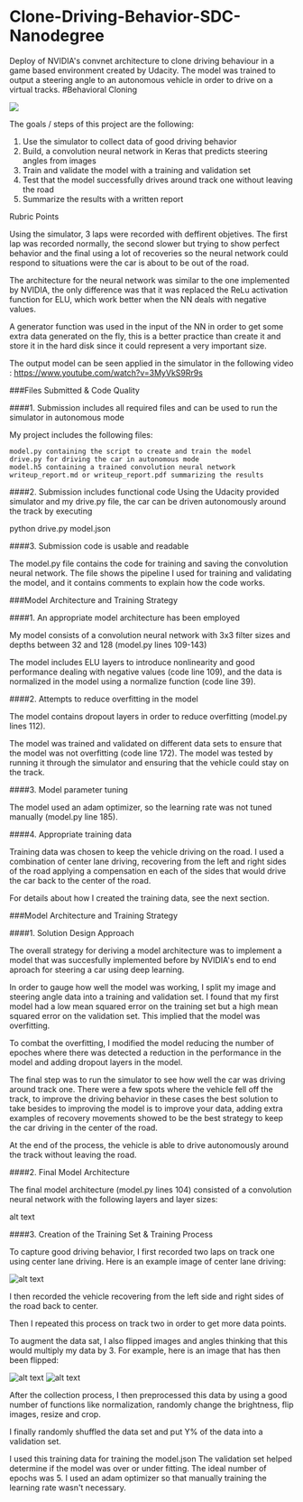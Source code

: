 # Clone-Driving-Behavior-SDC-Nanodegree

Deploy of NVIDIA's convnet architecture to clone driving behaviour in a game based environment created by Udacity. The model was trained to output a steering angle to an autonomous vehicle in order to drive on a virtual tracks.
#Behavioral Cloning

<img src='https://devblogs.nvidia.com/wp-content/uploads/2016/08/5Driver-closeup-hands-1200x675-624x351.png' align='middle'>

The goals / steps of this project are the following:

1. Use the simulator to collect data of good driving behavior
2. Build, a convolution neural network in Keras that predicts steering angles from images
3. Train and validate the model with a training and validation set
4. Test that the model successfully drives around track one without leaving the road
5. Summarize the results with a written report

[image2]: Clone-Driving-Behavior-SDC-Nanodegree/images/center.png "Center Image" 
[image6]: Clone-Driving-Behavior-SDC-Nanodegree/images/not_flip.png "Normal Image" 
[image7]: Clone-Driving-Behavior-SDC-Nanodegree/images/flip.png "Flipped Image"


Rubric Points

Using the simulator, 3 laps were recorded with deffirent objetives. The first lap was recorded normally, the second slower but trying to show perfect behavior and the final using a lot of recoveries so the neural network could respond to situations were the car is about to be out of the road.

The architecture for the neural network was similar to the one implemented by NVIDIA, the only difference was that it was replaced the ReLu activation function for ELU, which work better when the NN deals with negative values.

A generator function was used in the input of the NN in order to get some extra data generated on the fly, this is a better practice than create it and store it in the hard disk since it could represent a very important size.

The output model can be seen applied in the simulator in the following video : https://www.youtube.com/watch?v=3MyVkS9Rr9s

###Files Submitted & Code Quality

####1. Submission includes all required files and can be used to run the simulator in autonomous mode

My project includes the following files:

    model.py containing the script to create and train the model
    drive.py for driving the car in autonomous mode
    model.h5 containing a trained convolution neural network
    writeup_report.md or writeup_report.pdf summarizing the results

####2. Submission includes functional code Using the Udacity provided simulator and my drive.py file, the car can be driven autonomously around the track by executing

python drive.py model.json

####3. Submission code is usable and readable

The model.py file contains the code for training and saving the convolution neural network. The file shows the pipeline I used for training and validating the model, and it contains comments to explain how the code works.

###Model Architecture and Training Strategy

####1. An appropriate model architecture has been employed

My model consists of a convolution neural network with 3x3 filter sizes and depths between 32 and 128 (model.py lines 109-143)

The model includes ELU layers to introduce nonlinearity and good performance dealing with negative values (code line 109), and the data is normalized in the model using a normalize function (code line 39).

####2. Attempts to reduce overfitting in the model

The model contains dropout layers in order to reduce overfitting (model.py lines 112).

The model was trained and validated on different data sets to ensure that the model was not overfitting (code line 172). The model was tested by running it through the simulator and ensuring that the vehicle could stay on the track.

####3. Model parameter tuning

The model used an adam optimizer, so the learning rate was not tuned manually (model.py line 185).

####4. Appropriate training data

Training data was chosen to keep the vehicle driving on the road. I used a combination of center lane driving, recovering from the left and right sides of the road applying a compensation en each of the sides that would drive the car back to the center of the road.

For details about how I created the training data, see the next section.

###Model Architecture and Training Strategy

####1. Solution Design Approach

The overall strategy for deriving a model architecture was to implement a model that was succesfully implemented before by NVIDIA's end to end aproach for steering a car using deep learning.

In order to gauge how well the model was working, I split my image and steering angle data into a training and validation set. I found that my first model had a low mean squared error on the training set but a high mean squared error on the validation set. This implied that the model was overfitting.

To combat the overfitting, I modified the model reducing the number of epoches where there was detected a reduction in the performance in the model and adding dropout layers in the model.

The final step was to run the simulator to see how well the car was driving around track one. There were a few spots where the vehicle fell off the track, to improve the driving behavior in these cases the best solution to take besides to improving the model is to improve your data, adding extra examples of recovery movements showed to be the best strategy to keep the car driving in the center of the road.

At the end of the process, the vehicle is able to drive autonomously around the track without leaving the road.

####2. Final Model Architecture

The final model architecture (model.py lines 104) consisted of a convolution neural network with the following layers and layer sizes:

alt text

####3. Creation of the Training Set & Training Process

To capture good driving behavior, I first recorded two laps on track one using center lane driving. Here is an example image of center lane driving:

![alt text][image2]

I then recorded the vehicle recovering from the left side and right sides of the road back to center.

Then I repeated this process on track two in order to get more data points.

To augment the data sat, I also flipped images and angles thinking that this would multiply my data by 3. For example, here is an image that has then been flipped:

![alt text][image6] ![alt text][image7]

After the collection process, I then preprocessed this data by using a good number of functions like normalization, randomly change the brightness, flip images, resize and crop.

I finally randomly shuffled the data set and put Y% of the data into a validation set.

I used this training data for training the model.json The validation set helped determine if the model was over or under fitting. The ideal number of epochs was 5. I used an adam optimizer so that manually training the learning rate wasn't necessary.

